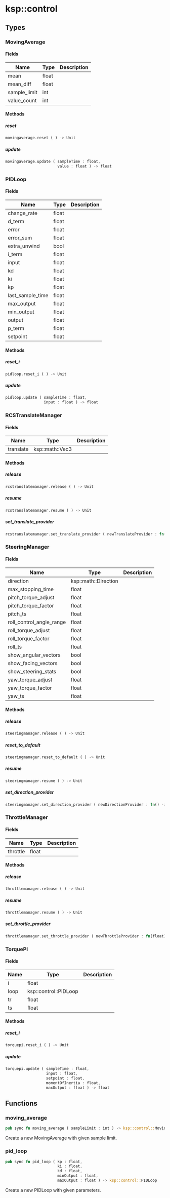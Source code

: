 # ksp::control



## Types


### MovingAverage



#### Fields

Name | Type | Description
--- | --- | ---
mean | float | 
mean_diff | float | 
sample_limit | int | 
value_count | int | 

#### Methods

##### reset

```rust
movingaverage.reset ( ) -> Unit
```



##### update

```rust
movingaverage.update ( sampleTime : float,
                       value : float ) -> float
```



### PIDLoop



#### Fields

Name | Type | Description
--- | --- | ---
change_rate | float | 
d_term | float | 
error | float | 
error_sum | float | 
extra_unwind | bool | 
i_term | float | 
input | float | 
kd | float | 
ki | float | 
kp | float | 
last_sample_time | float | 
max_output | float | 
min_output | float | 
output | float | 
p_term | float | 
setpoint | float | 

#### Methods

##### reset_i

```rust
pidloop.reset_i ( ) -> Unit
```



##### update

```rust
pidloop.update ( sampleTime : float,
                 input : float ) -> float
```



### RCSTranslateManager



#### Fields

Name | Type | Description
--- | --- | ---
translate | ksp::math::Vec3 | 

#### Methods

##### release

```rust
rcstranslatemanager.release ( ) -> Unit
```



##### resume

```rust
rcstranslatemanager.resume ( ) -> Unit
```



##### set_translate_provider

```rust
rcstranslatemanager.set_translate_provider ( newTranslateProvider : fn() -> ksp::math::Vec3 ) -> Unit
```



### SteeringManager



#### Fields

Name | Type | Description
--- | --- | ---
direction | ksp::math::Direction | 
max_stopping_time | float | 
pitch_torque_adjust | float | 
pitch_torque_factor | float | 
pitch_ts | float | 
roll_control_angle_range | float | 
roll_torque_adjust | float | 
roll_torque_factor | float | 
roll_ts | float | 
show_angular_vectors | bool | 
show_facing_vectors | bool | 
show_steering_stats | bool | 
yaw_torque_adjust | float | 
yaw_torque_factor | float | 
yaw_ts | float | 

#### Methods

##### release

```rust
steeringmanager.release ( ) -> Unit
```



##### reset_to_default

```rust
steeringmanager.reset_to_default ( ) -> Unit
```



##### resume

```rust
steeringmanager.resume ( ) -> Unit
```



##### set_direction_provider

```rust
steeringmanager.set_direction_provider ( newDirectionProvider : fn() -> ksp::math::Direction ) -> Unit
```



### ThrottleManager



#### Fields

Name | Type | Description
--- | --- | ---
throttle | float | 

#### Methods

##### release

```rust
throttlemanager.release ( ) -> Unit
```



##### resume

```rust
throttlemanager.resume ( ) -> Unit
```



##### set_throttle_provider

```rust
throttlemanager.set_throttle_provider ( newThrottleProvider : fn(float) -> float ) -> Unit
```



### TorquePI



#### Fields

Name | Type | Description
--- | --- | ---
i | float | 
loop | ksp::control::PIDLoop | 
tr | float | 
ts | float | 

#### Methods

##### reset_i

```rust
torquepi.reset_i ( ) -> Unit
```



##### update

```rust
torquepi.update ( sampleTime : float,
                  input : float,
                  setpoint : float,
                  momentOfInertia : float,
                  maxOutput : float ) -> float
```



## Functions


### moving_average

```rust
pub sync fn moving_average ( sampleLimit : int ) -> ksp::control::MovingAverage
```

Create a new MovingAverage with given sample limit.


### pid_loop

```rust
pub sync fn pid_loop ( kp : float,
                       ki : float,
                       kd : float,
                       minOutput : float,
                       maxOutput : float ) -> ksp::control::PIDLoop
```

Create a new PIDLoop with given parameters.

